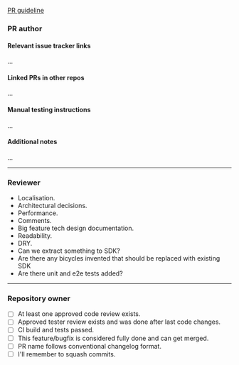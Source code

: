 [PR guideline](https://github.com/PeerioTechnologies/peerio-icebear/blob/dev/docs/CONTRIBUTING.md)

### PR author

#### Relevant issue tracker links  
...
#### Linked PRs in other repos
... 
#### Manual testing instructions  
...
#### Additional notes
... 

----
### Reviewer

* Localisation.
* Architectural decisions.
* Performance.
* Comments.
* Big feature tech design documentation.
* Readability.
* DRY.
* Can we extract something to SDK?
* Are there any bicycles invented that should be replaced with existing SDK
* Are there unit and e2e tests added?

----
### Repository owner

- [ ] At least one approved code review exists.
- [ ] Approved tester review exists and was done after last code changes.
- [ ] CI build and tests passed.
- [ ] This feature/bugfix is considered fully done and can get merged.
- [ ] PR name follows conventional changelog format.
- [ ] I'll remember to squash commits. 
